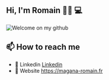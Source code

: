 ## Hi, I'm Romain 🖐🏻 💻
![Welcome on my github](https://user-images.githubusercontent.com/54882222/151084843-ba43b552-7ca3-4793-a10f-5291df114af0.gif)

## 📫 How to reach me
- 📱 Linkedin <a href="https://www.linkedin.com/in/romain-magana-804b6a1a9">Linkedin</a>
- 💾 Website https://magana-romain.fr
